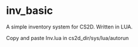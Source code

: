 # inv_basic
A simple inventory system for CS2D. Written in LUA.

Copy and paste Inv.lua in cs2d_dir/sys/lua/autorun
